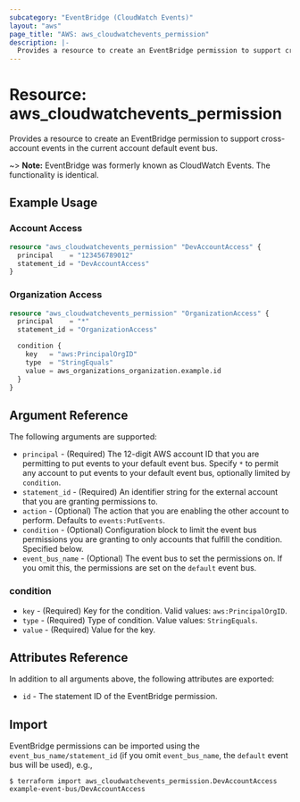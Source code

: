 ```yaml
---
subcategory: "EventBridge (CloudWatch Events)"
layout: "aws"
page_title: "AWS: aws_cloudwatchevents_permission"
description: |-
  Provides a resource to create an EventBridge permission to support cross-account events in the current account default event bus.
---
```


# Resource: aws_cloudwatchevents_permission

Provides a resource to create an EventBridge permission to support cross-account events in the current account default event bus.

~> **Note:** EventBridge was formerly known as CloudWatch Events. The functionality is identical.

## Example Usage

### Account Access

```terraform
resource "aws_cloudwatchevents_permission" "DevAccountAccess" {
  principal    = "123456789012"
  statement_id = "DevAccountAccess"
}
```

### Organization Access

```terraform
resource "aws_cloudwatchevents_permission" "OrganizationAccess" {
  principal    = "*"
  statement_id = "OrganizationAccess"

  condition {
    key   = "aws:PrincipalOrgID"
    type  = "StringEquals"
    value = aws_organizations_organization.example.id
  }
}
```

## Argument Reference

The following arguments are supported:

* `principal` - (Required) The 12-digit AWS account ID that you are permitting to put events to your default event bus. Specify `*` to permit any account to put events to your default event bus, optionally limited by `condition`.
* `statement_id` - (Required) An identifier string for the external account that you are granting permissions to.
* `action` - (Optional) The action that you are enabling the other account to perform. Defaults to `events:PutEvents`.
* `condition` - (Optional) Configuration block to limit the event bus permissions you are granting to only accounts that fulfill the condition. Specified below.
* `event_bus_name` - (Optional) The event bus to set the permissions on. If you omit this, the permissions are set on the `default` event bus.

### condition

* `key` - (Required) Key for the condition. Valid values: `aws:PrincipalOrgID`.
* `type` - (Required) Type of condition. Value values: `StringEquals`.
* `value` - (Required) Value for the key.

## Attributes Reference

In addition to all arguments above, the following attributes are exported:

* `id` - The statement ID of the EventBridge permission.

## Import

EventBridge permissions can be imported using the `event_bus_name/statement_id` (if you omit `event_bus_name`, the `default` event bus will be used), e.g.,

```shell
$ terraform import aws_cloudwatchevents_permission.DevAccountAccess example-event-bus/DevAccountAccess
```

